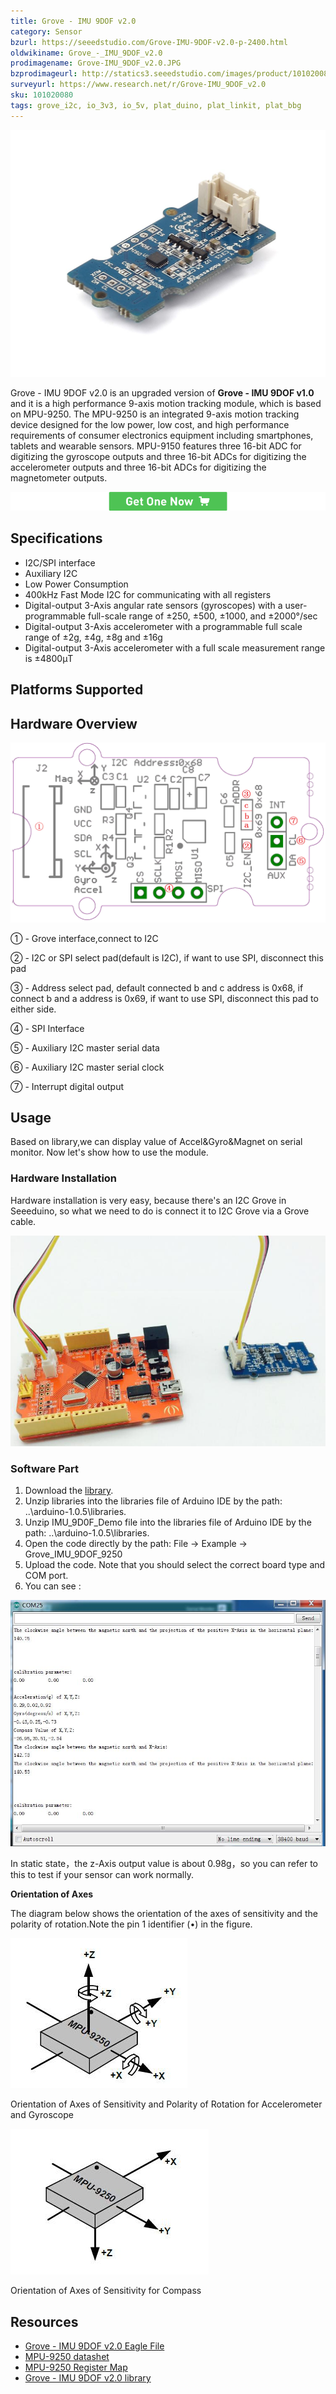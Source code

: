 ```yaml
---
title: Grove - IMU 9DOF v2.0
category: Sensor
bzurl: https://seeedstudio.com/Grove-IMU-9DOF-v2.0-p-2400.html
oldwikiname: Grove_-_IMU_9DOF_v2.0
prodimagename: Grove-IMU_9DOF_v2.0.JPG
bzprodimageurl: http://statics3.seeedstudio.com/images/product/101020080 2.jpg
surveyurl: https://www.research.net/r/Grove-IMU_9DOF_v2.0
sku: 101020080
tags: grove_i2c, io_3v3, io_5v, plat_duino, plat_linkit, plat_bbg
---
```


![](https://raw.githubusercontent.com/SeeedDocument/Grove-IMU_9DOF_v2.0/master/img/Grove-IMU_9DOF_v2.0.JPG)

Grove - IMU 9DOF v2.0 is an upgraded version of **Grove - IMU 9DOF v1.0** and it is a high performance 9-axis motion tracking module, which is based on MPU-9250. The MPU-9250 is an integrated 9-axis motion tracking device designed for the low power, low cost, and high performance requirements of consumer electronics equipment including smartphones, tablets and wearable sensors. MPU-9150 features three 16-bit ADC for digitizing the gyroscope outputs and three 16-bit ADCs for digitizing the accelerometer outputs and three 16-bit ADCs for digitizing the magnetometer outputs.


[![](https://raw.githubusercontent.com/SeeedDocument/common/master/Get_One_Now_Banner.png)](http://www.seeedstudio.com/Grove-IMU-9DOF-v2.0-p-2400.html)

Specifications
-------------

-   I2C/SPI interface
-   Auxiliary I2C
-   Low Power Consumption
-   400kHz Fast Mode I2C for communicating with all registers
-   Digital-output 3-Axis angular rate sensors (gyroscopes) with a user-programmable full-scale range of ±250, ±500, ±1000, and ±2000°/sec
-   Digital-output 3-Axis accelerometer with a programmable full scale range of ±2g, ±4g, ±8g and ±16g
-   Digital-output 3-Axis accelerometer with a full scale measurement range is ±4800μT

Platforms Supported
-------------------

Hardware Overview
------------------

![](https://raw.githubusercontent.com/SeeedDocument/Grove-IMU_9DOF_v2.0/master/img/Grove-IMU_9DOF_v2_inter.png)

① - Grove interface,connect to I2C

② - I2C or SPI select pad(default is I2C), if want to use SPI, disconnect this pad

③ - Address select pad, default connected b and c address is 0x68, if connect b and a address is 0x69, if want to use SPI, disconnect this pad to either side.

④ - SPI Interface

⑤ - Auxiliary I2C master serial data

⑥ - Auxiliary I2C master serial clock

⑦ - Interrupt digital output

Usage
-----

Based on library,we can display value of Accel&Gyro&Magnet on serial monitor. Now let's show how to use the module.

### Hardware Installation

Hardware installation is very easy, because there's an I2C Grove in Seeeduino, so what we need to do is connect it to I2C Grove via a Grove cable.

![](https://raw.githubusercontent.com/SeeedDocument/Grove-IMU_9DOF_v2.0/master/img/Grove-IMU_9DOF_v2.0_connect.jpg)

### Software Part

1. Download the [library](https://raw.githubusercontent.com/SeeedDocument/Grove-IMU_9DOF_v2.0/master/res/Grove_IMU_9DOF_9250.zip).
2. Unzip libraries into the libraries file of Arduino IDE by the path: ..\arduino-1.0.5\libraries.
3. Unzip IMU_9D0F_Demo file into the libraries file of Arduino IDE by the path: ..\arduino-1.0.5\libraries.
4. Open the code directly by the path: File -> Example -> Grove_IMU_9DOF_9250
5. Upload the code. Note that you should select the correct board type and COM port.
6. You can see :

![](https://raw.githubusercontent.com/SeeedDocument/Grove-IMU_9DOF_v2.0/master/img/Grove-IMU_9DOF_v2.0_demo.jpg)

In static state，the z-Axis output value is about 0.98g，so you can refer to this to test if your sensor can work normally.

**Orientation of Axes**

The diagram below shows the orientation of the axes of sensitivity and the polarity of rotation.Note the pin 1 identifier (•) in the figure.

![](https://raw.githubusercontent.com/SeeedDocument/Grove-IMU_9DOF_v2.0/master/img/MPU9250_axes.jpg)

Orientation of Axes of Sensitivity and Polarity of Rotation for Accelerometer and Gyroscope

![](https://raw.githubusercontent.com/SeeedDocument/Grove-IMU_9DOF_v2.0/master/img/MPU9250_axes2.jpg)

Orientation of Axes of Sensitivity for Compass

Resources
--------

-   [Grove - IMU 9DOF v2.0 Eagle File](https://raw.githubusercontent.com/SeeedDocument/Grove-IMU_9DOF_v2.0/master/res/Grove-IMU_9DOF_v2.0_sch_pcb.zip)
-   [MPU-9250 datashet](https://raw.githubusercontent.com/SeeedDocument/Grove-IMU_9DOF_v2.0/master/res/MPU-9250A_Product_Specification.pdf)
-   [MPU-9250 Register Map](https://raw.githubusercontent.com/SeeedDocument/Grove-IMU_9DOF_v2.0/master/res/MPU-9250A_Reg_Map.pdf)
-   [Grove - IMU 9DOF v2.0 library](https://raw.githubusercontent.com/SeeedDocument/Grove-IMU_9DOF_v2.0/master/res/Grove_IMU_9DOF_9250.zip)



<!-- This Markdown file was created from http://www.seeedstudio.com/wiki/Grove_-_IMU_9DOF_v2.0 -->
